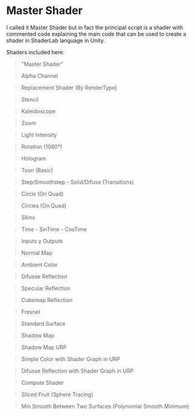 # Master Shader
I called it Master Shader but in fact the principal script is a shader with commented code explaining the main code that can be used to create a shader in ShaderLab language in Unity.

Shaders included here:

> "Master Shader"

> Alpha Channel

> Replacement Shader (By RenderType)

> Stencil

> Kaleidoscope

> Zoom

> Light Intensity

> Rotation (1080°)

> Hologram

> Toon (Basic)

> Step/Smoothstep - Solid/Difuse (Transitions)

> Circle (On Quad)

> Circles (On Quad)

> Skins

> Time - SinTime - CosTime

> Inputs y Outputs

> Normal Map

> Ambient Color

> Difusse Reflection

> Specular Reflection

> Cubemap Reflection

> Fresnel

> Standard Surface

> Shadow Map

> Shadow Map URP

> Simple Color with Shader Graph in URP

> Difusse Reflection with Shader Graph in URP

> Compute Shader

> Sliced Fruit (Sphere Tracing)

> Min Smooth Between Two Surfaces (Polynomial Smooth Minimum)
